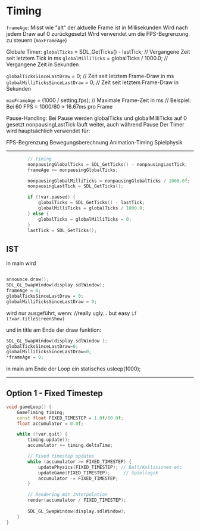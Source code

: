 # Timing

`frameAge`:
Misst wie "alt" der aktuelle Frame ist in Millisekunden
Wird nach jedem Draw auf 0 zurückgesetzt
Wird verwendet um die FPS-Begrenzung zu steuern (`maxFrameAge`)

Globale Timer:
`globalTicks` = SDL_GetTicks() - lastTick;        // Vergangene Zeit seit letztem Tick in ms
`globalMilliTicks` = globalTicks / 1000.0;        // Vergangene Zeit in Sekunden

`globalTicksSinceLastDraw` = 0;        // Zeit seit letztem Frame-Draw in ms 
`globalMilliTicksSinceLastDraw` = 0;   // Zeit seit letztem Frame-Draw in Sekunden

`maxFrameAge` = (1000 / setting.fps);  // Maximale Frame-Zeit in ms
// Beispiel: Bei 60 FPS = 1000/60 ≈ 16.67ms pro Frame

Pause-Handling:
Bei Pause werden globalTicks und globalMilliTicks auf 0 gesetzt
nonpausingLastTick läuft weiter, auch während Pause
Der Timer wird hauptsächlich verwendet für:

FPS-Begrenzung
Bewegungsberechnung
Animation-Timing
Spielphysik

___

```c++
        // timing
        nonpausingGlobalTicks = SDL_GetTicks() - nonpausingLastTick;
        frameAge += nonpausingGlobalTicks;

        nonpausingGlobalMilliTicks = nonpausingGlobalTicks / 1000.0f;
        nonpausingLastTick = SDL_GetTicks();

        if (!var.paused) {
            globalTicks = SDL_GetTicks() - lastTick;
            globalMilliTicks = globalTicks / 1000.0;
        } else {
            globalTicks = globalMilliTicks = 0;
        }
        lastTick = SDL_GetTicks();
```

## IST
in main wird
```c++

announce.draw();
SDL_GL_SwapWindow(display.sdlWindow);
frameAge = 0;
globalTicksSinceLastDraw = 0;
globalMilliTicksSinceLastDraw = 0;
```
wird nur ausgeführt, wenn:
//really ugly... but easy
`if (!var.titleScreenShow)`

und in title am Ende der draw funktion:

```c++
SDL_GL_SwapWindow(display.sdlWindow );
globalTicksSinceLastDraw=0;
globalMilliTicksSinceLastDraw=0;
*frameAge = 0;
```

in main am Ende der Loop ein statisches usleep(1000);

___

## Option 1 - Fixed Timestep

```c++
void gameLoop() {
    GameTiming timing;
    const float FIXED_TIMESTEP = 1.0f/60.0f;
    float accumulator = 0.0f;

    while (!var.quit) {
        timing.update();
        accumulator += timing.deltaTime;

        // Fixed timestep updates
        while (accumulator >= FIXED_TIMESTEP) {
            updatePhysics(FIXED_TIMESTEP); // Ball/Kollisionen etc
            updateGame(FIXED_TIMESTEP);     // Spiellogik
            accumulator -= FIXED_TIMESTEP;
        }

        // Rendering mit Interpolation
        render(accumulator / FIXED_TIMESTEP);
        
        SDL_GL_SwapWindow(display.sdlWindow);
    }
}
```
